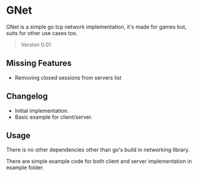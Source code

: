 # GNet

GNet is a simple go tcp network implementation, 
it's made for games but, suits for other use cases too.

> Version 0.01

## Missing Features

- Removing closed sessions from servers list

## Changelog

- Initial implementation.
- Basic example for client/server.

## Usage

There is no other dependencies other than go's build in 
networking library.

There are simple example code for both client and server 
implementation in example folder.